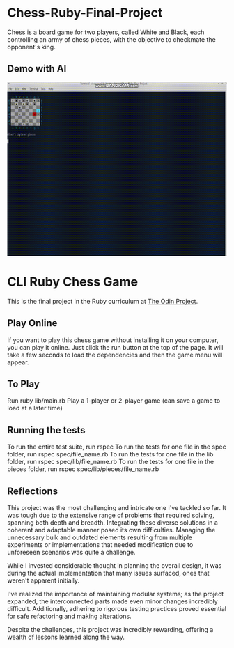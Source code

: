 # Chess-Ruby-Final-Project
Chess is a board game for two players, called White and Black, each controlling an army of chess pieces, with the objective to checkmate the opponent's king.


## Demo with AI
<img src="gif/bandicam.gif" alt="short chess game" width=auto height="400px"/><br>


# CLI Ruby Chess Game
This is the final project in the Ruby curriculum at [The Odin Project](https://www.theodinproject.com/lessons/ruby-ruby-final-project).

## Play Online
If you want to play this chess game without installing it on your computer, you can play it online. Just click the run button at the top of the page. It will take a few seconds to load the dependencies and then the game menu will appear.

## To Play
Run ruby lib/main.rb
Play a 1-player or 2-player game (can save a game to load at a later time)

## Running the tests
To run the entire test suite, run rspec
To run the tests for one file in the spec folder, run rspec spec/file_name.rb
To run the tests for one file in the lib folder, run rspec spec/lib/file_name.rb
To run the tests for one file in the pieces folder, run rspec spec/lib/pieces/file_name.rb


## Reflections

This project was the most challenging and intricate one I've tackled so far. It was tough due to the extensive range of problems that required solving, spanning both depth and breadth. Integrating these diverse solutions in a coherent and adaptable manner posed its own difficulties. Managing the unnecessary bulk and outdated elements resulting from multiple experiments or implementations that needed modification due to unforeseen scenarios was quite a challenge.

While I invested considerable thought in planning the overall design, it was during the actual implementation that many issues surfaced, ones that weren't apparent initially.

I've realized the importance of maintaining modular systems; as the project expanded, the interconnected parts made even minor changes incredibly difficult. Additionally, adhering to rigorous testing practices proved essential for safe refactoring and making alterations.

Despite the challenges, this project was incredibly rewarding, offering a wealth of lessons learned along the way.

